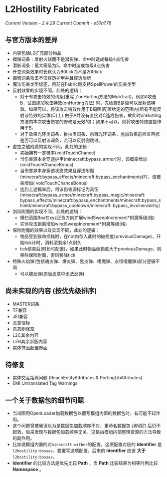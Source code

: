 # L2Hostility Fabricated

*Current Version - 2.4.29*
*Current Commit - e57a776*

## 与官方版本的差异

- 内容包括L2扩充部分物品
- 榴弹词条：发射火球而不是潜影弹，命中时造成每级4点伤害
- 潜影词条：最大等级为5，命中时造成每级4点伤害
- 升空词条效果时长默认为80tick而不是200tick
- 摄魂词条攻击不仅穿透护甲并且穿透盾牌
- 魔法伤害类型标签，目前在Fabric侧支持SpellPower的伤害类型
- 反射效果的实现不同，此处的逻辑：
    - 对于有攻击特效的词条(重写了onHurting方法的MobTrait)，例如A攻击B，试图施加攻击特效(onHurting方法)
      时，先检查B是否可以反射该特效。如果可以，将该攻击特效作用于B周围(配置给定的范围内)所有不能反射该特效的实体{C}上(
      由于A并没有直接对C造成伤害，故此时onHurting方法内本次攻击伤害的修改是无效的)；如果不可以，则将攻击特效直接作用于B。
    - 对于效果光环类词条、推拉类词条、杀戮光环词条，施加效果前检查目标是否可以反射该词条，若可以反射则跳过。
- 虚空之触附魔的实现不同，此处的逻辑：
    - 初始拥有一定概率(voidTouchChance)
    - 当伤害源本身穿透护甲(minecraft:bypass_armor)时，该概率增加(voidTouchChanceBonus)
    - 当伤害源本身穿透状态效果且穿透附魔(minecraft:bypass_effects/minecraft:bypass_enchantments)时，该概率增加(
      voidTouchChanceBonus)
    - 达到上述概率后，将该伤害源标记为真伤(minecraft:bypass_armor/minecraft:bypass_magic/minecraft:
      bypass_effects/minecraft:bypass_enchantments/minecraft:bypass_shield/minecraft:bypass_cooldown/minecraft:
      bypass_invulnerability)
- 剑风附魔的实现不同，此处的逻辑：
    - 横扫范围Box在xyz正负方向扩展windSweepIncrement*附魔等级(格)
    - 实体攻击距离增加windSweepIncrement*附魔等级(格)
- 保险附魔的效果以及实现不同，此处的逻辑：
    - 物品受到致命损耗时，在nbt内存入此时的破损度(previousDamage)，开始tick计时，消耗至剩余1点耐久
    - tick结束后(时长可配置)，如果此时物品破损度大于previousDamage，则移除保险附魔，否则移除tick
- 特殊火焰弹(包括魂炎弹、爆炎弹、黑炎弹、嗜魔弹、永恒嗜魔弹)部分逻辑不同
    - 可以被反弹(原版恶意中无法反弹)

## 尚未实现的内容 (按优先级排序)

- MASTER词条
- TF兼容
- JEI兼容
- 恶意信标
- 恶意刷怪笼
- L2C其余内容
- L2H其余新版内容
- 实体饰品配置界面

## 待修复

- 实体交互距离问题 (ReachEntityAttributes & PortingLibAttributes)
- EMI Untranslated Tag Warnings

## 一个关于数据包的细节问题

- 当试图用OpenLoader加载数据包以覆写模组内置的数据包时，有可能不起作用。
- 这个问题曾被我误以为是数据包加载顺序不对，重命名数据包 *(前缀Z)* 后仍不起效，后来发现与数据包加载顺序无关，这是由模组内部整理资源的方法导致的副作用。
- 比如说模组内置的对`minecraft:wither`的配置，这项配置对应的 **Identifier** 是`l2hostility:bosses`，要覆写这项配置，后来的
  **Identifier** 应该 **大于** `l2hostility:bosses`。
- **Identifier** 的比较方法是优先比较 **Path** ，当 **Path** 比较结果为相等时再比较 **Namespace** 。